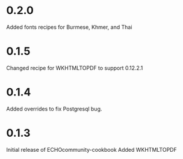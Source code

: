 # 0.2.0
Added fonts recipes for Burmese, Khmer, and Thai

# 0.1.5
Changed recipe for WKHTMLTOPDF to support 0.12.2.1

# 0.1.4
Added overrides to fix Postgresql bug.

# 0.1.3

Initial release of ECHOcommunity-cookbook
Added WKHTMLTOPDF
